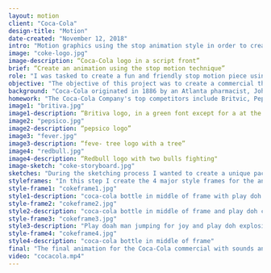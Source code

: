 ```yaml
---
layout: motion
client: "Coca-Cola"
design-title: "Motion"
date-created: "November 12, 2018"
intro: "Motion graphics using the stop animation style in order to create a fun and interesting Coca-Cola commercial. The Coca-Cola Company is an American multinational corporation, and manufacturer, retailer, and marketer of nonalcoholic beverage concentrates. They have a very unique marketing strategy that is styled for them, and a main tag line they use is Open Happiness"
image: "coke-logo.jpg"
image-description: “Coca-Cola logo in a script front”
brief: “Create an animation using the stop motion technique”
role: "I was tasked to create a fun and friendly stop motion piece using the Coco-Cola branding."
objective: "The objective of this project was to create a commercial that follows a brand guideline using a fun and creative approach."
background: "Coca-Cola originated in 1886 by an Atlanta pharmacist, John S. Pemberton. His bookkeeper came up with the name and penned it into he books like the font that we see today. The post-World War II years saw diversification in the packaging of Coca-Cola. The trademark Coke first used in advertising in 1941, and registered the contoured bottle in 1960. Coca-Cola went through a verity of package design changes, and additions over the years. In 1992 the company introduced its first bottle made partially from recycled plastic—a major innovation in the industry at the time. Today, Coca-Cola is a $188 billion company, sells 1.8 billion bottles—per day"
homework: "The Coca-Cola Company's top competitors include Britvic, Pepsico, Fever-Tree, Red Bull, Monster Beverage and Tropicana Products. The Coca-Cola Company is a beverage company which manufactures and distributes various nonalcoholic beverages."
image1: "britiva.jpg"
image1-description: “Britiva logo, in a green font except for a at the end which looks like organge “
image2: "pepsico.jpg"
image2-description: “pepsico logo”
image3: "fever.jpg"
image3-description: “feve- tree logo with a tree”
image4: "redbull.jpg"
image4-description: “Redbull logo with two bulls fighting"
image-sketch: "coke-storyboard.jpg"
sketches: "During the sketching process I wanted to create a unique package design that allows to keep the brush in a hygienic state, but also give the customer a preview of the brush that they are looking for. I wanted to create a single brush packaging for real techniques base brushes because they did not sell their individual base kit brushes. "
styleframes: "In this step I create the 4 major style frames for the animations to show to the client. This gives a better understanding of what will the final animation will look like, showing the 4 major styles in the animation."
style-frame1: "cokeframe1.jpg"
style1-description: "coca-cola bottle in middle of frame with play doh standing next to bottle"
style-frame2: "cokeframe2.jpg"
style2-description: "coca-cola bottle in middle of frame and play doh climbing up bottle"
style-frame3: "cokeframe3.jpg"
style3-description: "Play doah man jumping for joy and play doh explosion of taste"
style-frame4: "cokeframe4.jpg"
style4-description: "coca-cola bottle in middle of frame"
final: "The final animation for the Coca-Cola commercial with sounds and animated sections to show the branding."
video: "cocacola.mp4"
---
```

